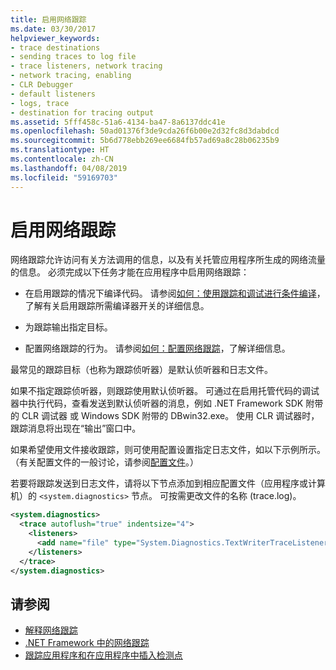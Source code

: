 ```yaml
---
title: 启用网络跟踪
ms.date: 03/30/2017
helpviewer_keywords:
- trace destinations
- sending traces to log file
- trace listeners, network tracing
- network tracing, enabling
- CLR Debugger
- default listeners
- logs, trace
- destination for tracing output
ms.assetid: 5fff458c-51a6-4134-ba47-8a6137ddc41e
ms.openlocfilehash: 50ad01376f3de9cda26f6b00e2d32fc8d3dabdcd
ms.sourcegitcommit: 5b6d778ebb269ee6684fb57ad69a8c28b06235b9
ms.translationtype: HT
ms.contentlocale: zh-CN
ms.lasthandoff: 04/08/2019
ms.locfileid: "59169703"
---
```

# <a name="enabling-network-tracing"></a>启用网络跟踪
网络跟踪允许访问有关方法调用的信息，以及有关托管应用程序所生成的网络流量的信息。 必须完成以下任务才能在应用程序中启用网络跟踪：  
  
-   在启用跟踪的情况下编译代码。 请参阅[如何：使用跟踪和调试进行条件编译](../../../docs/framework/debug-trace-profile/how-to-compile-conditionally-with-trace-and-debug.md)，了解有关启用跟踪所需编译器开关的详细信息。  
  
-   为跟踪输出指定目标。  
  
-   配置网络跟踪的行为。 请参阅[如何：配置网络跟踪](../../../docs/framework/network-programming/how-to-configure-network-tracing.md)，了解详细信息。  
  
 最常见的跟踪目标（也称为跟踪侦听器）是默认侦听器和日志文件。  
  
 如果不指定跟踪侦听器，则跟踪使用默认侦听器。 可通过在启用托管代码的调试器中执行代码，查看发送到默认侦听器的消息，例如 .NET Framework SDK 附带的 CLR 调试器 或 Windows SDK 附带的 DBwin32.exe。 使用 CLR 调试器时，跟踪消息将出现在“输出”窗口中。  
  
 如果希望使用文件接收跟踪，则可使用配置设置指定日志文件，如以下示例所示。 （有关配置文件的一般讨论，请参阅[配置文件](../../../docs/framework/configure-apps/index.md)。）  
  
 若要将跟踪发送到日志文件，请将以下节点添加到相应配置文件（应用程序或计算机）的 `<system.diagnostics>` 节点。 可按需更改文件的名称 (trace.log)。  
  
```xml  
<system.diagnostics>  
  <trace autoflush="true" indentsize="4">  
    <listeners>  
      <add name="file" type="System.Diagnostics.TextWriterTraceListener" initializeData="trace.log"/>  
    </listeners>   
  </trace>  
</system.diagnostics>  
```  
  
## <a name="see-also"></a>请参阅

- [解释网络跟踪](../../../docs/framework/network-programming/interpreting-network-tracing.md)
- [.NET Framework 中的网络跟踪](../../../docs/framework/network-programming/network-tracing.md)
- [跟踪应用程序和在应用程序中插入检测点](../../../docs/framework/debug-trace-profile/tracing-and-instrumenting-applications.md)
